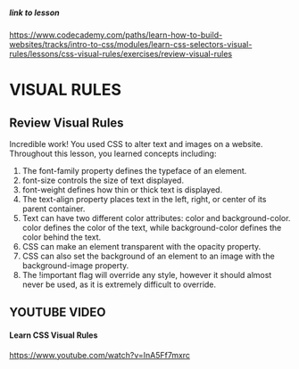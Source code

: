 
##### link to lesson

https://www.codecademy.com/paths/learn-how-to-build-websites/tracks/intro-to-css/modules/learn-css-selectors-visual-rules/lessons/css-visual-rules/exercises/review-visual-rules


# VISUAL RULES


## Review Visual Rules
Incredible work! You used CSS to alter text and images on a website. Throughout this lesson, you learned concepts including:

1. The font-family property defines the typeface of an element.
2. font-size controls the size of text displayed.
3. font-weight defines how thin or thick text is displayed.
4. The text-align property places text in the left, right, or center of its parent container.
5. Text can have two different color attributes: color and background-color. color defines the color of the text, while background-color defines the color behind the text.
6. CSS can make an element transparent with the opacity property.
7. CSS can also set the background of an element to an image with the background-image property.
8. The !important flag will override any style, however it should almost never be used, as it is extremely difficult to override.


## YOUTUBE VIDEO

#### Learn CSS Visual Rules

https://www.youtube.com/watch?v=InA5Ff7mxrc


